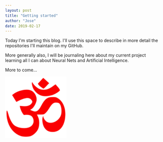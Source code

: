```yaml
---
layout: post
title: "Getting started"
author: "Jose"
date: 2019-02-17
---
```


Today I'm starting this blog. I'll use this space to describe in more detail the repositories I'll maintain on my GitHub. 

More generally also, I will be journaling here about my current project learning all I can about Neural Nets and Artificial Intelligence.

More to come...

<img src="https://github.com/josehoras/josehoras.github.io/blob/master/assets/141px-Om_symbol.svg.png"
	title="Loading screen" width="200" height="200" />
